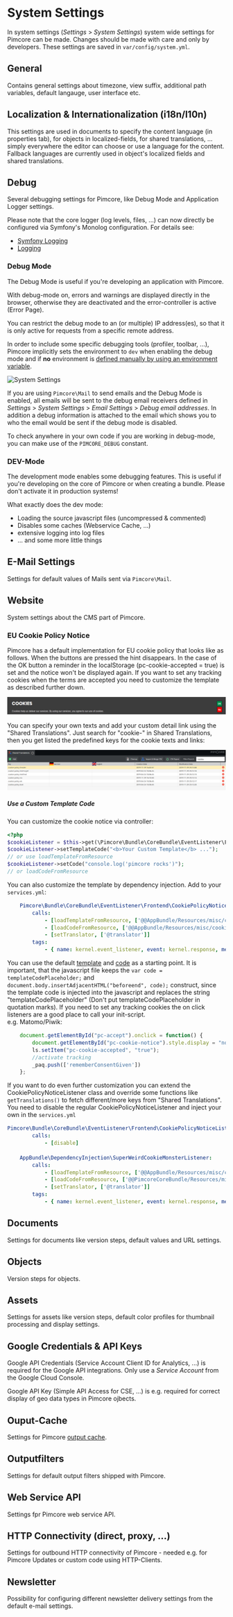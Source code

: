 # System Settings

In system settings (*Settings* > *System Settings*) system wide settings for Pimcore can be made. Changes should 
be made with care and only by developers. 
These settings are saved in `var/config/system.yml`. 


## General 
Contains general settings about timezone, view suffix, additional path variables, default langauge, user interface etc.

 
## Localization & Internationalization (i18n/l10n) 
This settings are used in documents to specify the content language (in properties tab), for objects in localized-fields, 
for shared translations, ... simply everywhere the editor can choose or use a language for the content.
Fallback languages are currently used in object's localized fields and shared translations.

## Debug

Several debugging settings for Pimcore, like Debug Mode and Application Logger settings.

Please note that the core logger (log levels, files, ...) can now directly be configured via Symfony's Monolog configuration.
For details see:

* [Symfony Logging](https://symfony.com/doc/3.4/logging.html#handlers-writing-logs-to-different-locations)
* [Logging](../19_Development_Tools_and_Details/07_Logging.md) 

### Debug Mode
The Debug Mode is useful if you're developing an application with Pimcore.

With debug-mode on, errors and warnings are displayed directly in the browser, otherwise they are deactivated and the 
error-controller is active (Error Page).

You can restrict the debug mode to an (or multiple) IP address(es), so that it is only active for requests from a 
specific remote address.

In order to include some specific debugging tools (profiler, toolbar, ...), Pimcore implicitly sets the 
environment to `dev` when enabling the debug mode and if **no** environment is 
[defined manually by using an environment variable](../21_Deployment/03_Multi_Environment.md). 

![System Settings](../img/system-settings1.png)

If you are using `Pimcore\Mail` to send emails and the Debug Mode is enabled, all emails will be sent to the debug email 
receivers defined in *Settings* > *System Settings* > *Email Settings* > *Debug email addresses*. In addition a debug 
information is attached to the email which shows you to who the email would be sent if the debug mode is disabled.

To check anywhere in your own code if you are working in debug-mode, you can make use of the `PIMCORE_DEBUG` constant.

### DEV-Mode
The development mode enables some debugging features. This is useful if you're developing on the core of Pimcore or when 
creating a bundle. Please don't activate it in production systems!

What exactly does the dev mode:
* Loading the source javascript files (uncompressed & commented)
* Disables some caches (Webservice Cache, ...)
* extensive logging into log files
* ... and some more little things


## E-Mail Settings
Settings for default values of Mails sent via `Pimcore\Mail`. 


## Website
System settings about the CMS part of Pimcore.

### EU Cookie Policy Notice
Pimcore has a default implementation for EU cookie policy that looks like as follows. When the buttons are pressed the hint disappears. In the case of the OK button a reminder in the localStorage (pc-cookie-accepted = true) is set and the notice won't be displayed again. If you want to set any tracking cookies when the terms are accepted you need to customize the template as described further down.

![Cookie Policy](../img/system-settings-sample.png)


You can specify your own texts and add your custom detail link using the "Shared Translations".
Just search for "cookie-" in Shared Translations, then you get listed the predefined keys for the cookie 
texts and links:

![Cookie Policy Translation](../img/system-settings2.png)

##### Use a Custom Template Code

You can customize the cookie notice via controller:

```php
<?php
$cookieListener = $this->get(\Pimcore\Bundle\CoreBundle\EventListener\Frontend\CookiePolicyNoticeListener::class);
$cookieListener->setTemplateCode("<b>Your Custom Template</b> ...");
// or use loadTemplateFromResource
$cookieListener->setCode("console.log('pimcore rocks')");
// or loadCodeFromResource
```

You can also customize the template by dependency injection. Add to your `services.yml`:

```yaml
    Pimcore\Bundle\CoreBundle\EventListener\Frontend\CookiePolicyNoticeListener:
        calls:
            - [loadTemplateFromResource, ['@@AppBundle/Resources/misc/cookieTemplate.html.php']]
            - [loadCodeFromResource, ['@@AppBundle/Resources/misc/cookie-policy-custom-code.js']]
            - [setTranslator, ['@translator']]
        tags:
            - { name: kernel.event_listener, event: kernel.response, method: onKernelResponse }
```
You can use the default [template](https://github.com/pimcore/pimcore/blob/master/bundles/CoreBundle/Resources/misc/cookie-policy-default-template.html) and [code](https://github.com/pimcore/pimcore/blob/master/bundles/CoreBundle/Resources/misc/cookie-policy-default-code.js) as a starting point. It is important, that the javascript file keeps the `var code = templateCodePlaceholder;` and `document.body.insertAdjacentHTML("beforeend", code);` construct, since the template code is injected into the javascript and replaces the string "templateCodePlaceholder" (Don't put templateCodePlaceholder in quotation marks). If you need to set any tracking cookies the on click listeners are a good place to call your init-script.\
e.g. Matomo/Piwik:
```javascript
    document.getElementById("pc-accept").onclick = function() {
        document.getElementById("pc-cookie-notice").style.display = "none";
        ls.setItem("pc-cookie-accepted", "true");
        //activate tracking
        _paq.push(['rememberConsentGiven'])
    };
```

If you want to do even further customization you can extend the CookiePolicyNoticeListener class and override some functions like `getTranslations()` to fetch different/more keys from "Shared Translations". You need to disable the regular CookiePolicyNoticeListener and inject your own in the `services.yml`

```yaml
Pimcore\Bundle\CoreBundle\EventListener\Frontend\CookiePolicyNoticeListener:
        calls:
            - [disable]   
                
    AppBundle\DependencyInjection\SuperWeirdCookieMonsterListener:
        calls:
            - [loadTemplateFromResource, ['@@AppBundle/Resources/misc/cookieTemplate.html.php']]
            - [loadCodeFromResource, ['@@PimcoreCoreBundle/Resources/misc/cookie-policy-default-code.js']]
            - [setTranslator, ['@translator']]
        tags:
            - { name: kernel.event_listener, event: kernel.response, method: onKernelResponse }
```
## Documents
Settings for documents like version steps, default values and URL settings. 


## Objects
Version steps for objects. 


## Assets 
Settings for assets like version steps, default color profiles for thumbnail processing and display settings.


## Google Credentials & API Keys
Google API Credentials (Service Account Client ID for Analytics, ...) is required for the Google API integrations. 
Only use a *Service Account* from the Google Cloud Console.

Google API Key (Simple API Access for CSE, ...) is e.g. required for correct display of geo data types in Pimcore ojbects. 
 
 
## Ouput-Cache
Settings for Pimcore [output cache](../19_Development_Tools_and_Details/09_Cache/README.md).


## Outputfilters
Settings for default output filters shipped with Pimcore. 


## Web Service API
Settings fpr Pimcore web service API. 


## HTTP Connectivity (direct, proxy, ...)
Settings for outbound HTTP connectivity of Pimcore - needed e.g. for Pimcore Updates or custom code using HTTP-Clients. 
 
 
## Newsletter
Possibility for configuring different newsletter delivery settings from the default e-mail settings.
 
 
